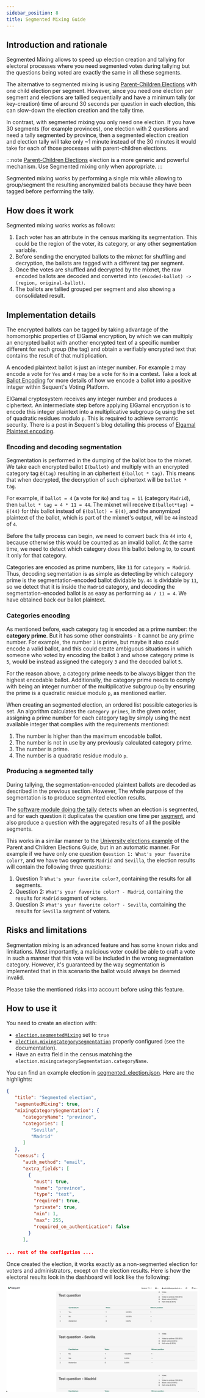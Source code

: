 ```yaml
---
sidebar_position: 8
title: Segmented Mixing Guide
---
```


## Introduction and rationale

Segmented Mixing allows to speed up election creation and tallying for electoral
processes where you need segmented votes during tallying but the questions being
voted are exactly the same in all these segments.

The alternative to segmented mixing is using
[Parent-Children Elections](../parent-and-children-elections/) with one child
election per segment. However, since you need one election per segment and 
elections are tallied sequentially and have a minimum tally (or key-creation)
time of around 30 seconds per question in each election, this can slow-down
the election creation and the tally time.

In contrast, with segmented mixing you only need one election. If you have 30
segments (for example provinces), one election with 2 questions and need a tally
segmented by province, then a segmented election creation and election tally
will take only ~1 minute instead of the 30 minutes it would take for each of
those processes with parent-children elections. 

:::note
[Parent-Children Elections](../parent-and-children-elections/) election is a 
more generic and powerful mechanism. Use Segmented mixing only when appropriate.
:::

Segmented mixing works by performing a single mix while allowing to
group/segment the resulting anonymized ballots because they have been tagged
before performing the tally.

## How does it work

Segmented mixing works works as follows:

1. Each voter has an attribute in the census marking its segmentation. This
   could be the region of the voter, its category, or any other segmentation
   variable.
2. Before sending the encrypted ballots to the mixnet for shuffling and
   decryption, the ballots are tagged with a different tag per segment.
3. Once the votes are shuffled and decrypted by the mixnet, the raw encoded
   ballots are decoded and converted into
   `(encoded-ballot) -> (region, original-ballot)`.
4. The ballots are tallied grouped per segment and also showing a consolidated
   result.

## Implementation details

The encrypted ballots can be tagged by taking advantage of the homomorphic
properties of ElGamal encryption, by which we can multiply an encrypted ballot
with another encrypted text of a specific number different for each group (the
tag) and obtain a verifiably encrypted text that contains the result of that
multiplication.

A encoded plaintext ballot is just an integer number. For example `2` may encode
a vote for `Yes` and `4` may be a vote for `No` in a contest. Take a look at
[Ballot Encoding](../../reference/ballot-encoding.md) for more details of how
we encode a ballot into a positive integer within Sequent's Voting Platform.

ElGamal cryptosystem receives any integer number and produces a ciphertext.
An intermediate step before applying ElGamal encryption is to encode this
integer plaintext into a multiplicative subgroup `Gq` using the set of quadratic
residues modulo `p`. This is required to achieve semantic security. There is a
post in Sequent's blog detailing this process of
[Elgamal Plaintext encoding](https://sequentech.io/plaintext-encoding-in-elgamal/).

### Encoding and decoding segmentation

Segmentation is performed in the dumping of the ballot box to the mixnet. We
take each encrypted ballot `E(ballot)` and multiply with an encrypted category
tag `E(tag)` resulting in an ciphertext `E(ballot * tag)`. This means that when
decrypted, the decryption of such ciphertext will be `ballot * tag`.

For example, if `ballot = 4` (a vote for `No`) and `tag = 11` (category
`Madrid`), then `ballot * tag = 4 * 11 = 44`. The mixnet will receive `E(ballot*tag) = E(44)` for this ballot instead of `E(ballot) = E(4)`, and the anonymized plaintext of the
ballot, which is part of the mixnet's output, will be `44` instead of `4`.

Before the tally process can begin, we need to convert back this `44` into `4`,
because otherwise this would be counted as an invalid ballot. At the same time,
we need to detect which category does this ballot belong to, to count it only
for that category.

Categories are encoded as prime numbers, like `11` for `category = Madrid`.
Thus, decoding segmentation is as simple as detecting by which category prime is
the segmentation-encoded ballot dividable by. `44` is dividable by `11`, so we
detect that it is inside the `Madrid` category, and decoding the
segmentation-encoded ballot is as easy as performing `44 / 11 = 4`. We have
obtained back our ballot plaintext.

### Categories encoding

As mentioned before, each category tag is encoded as a prime number: the
**category prime**. But it has some other constraints - it cannot be any prime
number. For example, the number `3` is prime, but maybe it also could encode a
valid ballot, and this could create ambiguous situations in which someone who
voted by encoding the ballot `3` and whose category prime is `5`, would be
instead assigned the category `3` and the decoded ballot `5`.

For the reason above, a category prime needs to be always bigger than the
highest encodable ballot. Additionally, the category prime needs to comply with
being an integer number of the multiplicative subgroup `Gq` by ensuring the
prime is a quadratic residue modulo `p`, as mentioned earlier.

When creating an segmented election, an ordered list possible categories is set.
An algorithm calculates the `category primes`, in the given order, assigning a
prime number for each category tag by simply using the next available integer
that complies with the requirements mentioned:
1. The number is higher than the maximum encodable ballot.
2. The number is not in use by any previously calculated category prime.
3. The number is prime.
4. The number is a quadratic residue modulo `p`.

### Producing a segmented tally

During tallying, the segmentation-encoded plaintext ballots are decoded as
described in the previous section. However, The whole purpose of the
segmentation is to produce segmented election results.

The [software module doing the tally](https://github.com/sequentech/tally-pipes/)
detects when an election is segmented, and for each question it duplicates the
question one time per [segment](../../reference/election-creation-json.md#election-mixingCategorySegmentation), and also produce a question with the
aggregated results of all the posible segments.

This works in a similar manner to the [University elections example](../parent-and-children-elections/#university-elections-example) of the Parent and
Children Elections Guide, but in an automatic manner. For example if we have
only one question `Question 1: What's your favorite color?`, and we have two
segments `Madrid` and `Sevilla`, the election results will contain the following
three questions:

1. Question 1: `What's your favorite color?`, containing the results for all
   segments.
2. Question 2: `What's your favorite color? - Madrid`, containing the results
   for `Madrid` segment of voters.
3. Question 3: `What's your favorite color? - Sevilla`, containing the results
   for `Sevilla` segment of voters.

## Risks and limitations

Segmentation mixing is an advanced feature and has some known risks and
limitations. Most importantly, a malicious voter could be able to craft a vote
in such a manner that this vote will be included in the wrong segmentation
category. However, it's guaranteed by the way segmentation is implemented that
in this scenario the ballot would always be deemed invalid.

Please take the mentioned risks into account before using this feature.

## How to use it

You need to create an election with:
- [`election.segmentedMixing`](../../reference/election-creation-json#election-segmentedmixing) set to `true`
- [`election.mixingCategorySegmentation`](../../reference/election-creation-json#election-mixingCategorySegmentation)
  properly configured (see the documentation).
- Have an extra field in the census matching the
  `election.mixingcategorySegmentation.categoryName`.

You can find an example election in
[segmented_election.json](./assets/segmented_election.json.yaml). Here are the
highlights:

```json title="segmented_election.json fragment"
{
   "title": "Segmented election",
   "segmentedMixing": true,
   "mixingCategorySegmentation": {
      "categoryName": "province",
      "categories": [
         "Sevilla",
         "Madrid"
      ]
   },
   "census": {
      "auth_method": "email",
      "extra_fields": [
        {
          "must": true,
          "name": "province",
          "type": "text",
          "required": true,
          "private": true,
          "min": 1,
          "max": 255,
          "required_on_authentication": false
        }
      ],

... rest of the configution ....
```

Once created the election, it works exactly as a non-segmented election for
voters and administrators, except on the election results. Here is how the
electoral results look in the dashboard will look like the following:

![Election Results in Admin Dashboard](./assets/segmented-results-dashboard.png)
